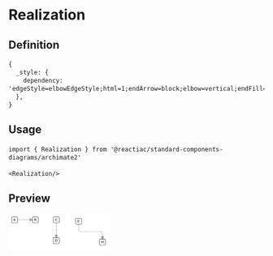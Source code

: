 # Realization

## Definition

```
{
  _style: { 
    dependency: 'edgeStyle=elbowEdgeStyle;html=1;endArrow=block;elbow=vertical;endFill=0;dashed=1',
  },
}
```

## Usage

```
import { Realization } from '@reactiac/standard-components-diagrams/archimate2'

<Realization/>
```

## Preview

<img src="./realization.png" width="200"/>
